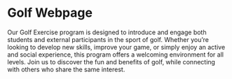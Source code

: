 # Golf Webpage
Our Golf Exercise program is designed to introduce and engage both students and external participants in the sport of golf. Whether you’re looking to develop new skills, improve your game, or simply enjoy an active and social experience, this program offers a welcoming environment for all levels. Join us to discover the fun and benefits of golf, while connecting with others who share the same interest.
